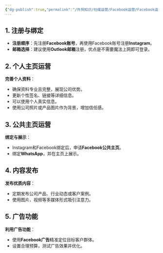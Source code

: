 ```yaml
---
{"dg-publish":true,"permalink":"/外贸知识/社媒运营/Facebook运营/Facebook运营/"}
---
```



## 1. 注册与绑定

- **注册顺序**：先注册**Facebook账号**，再使用Facebook账号注册**Instagram**。
- **邮箱选择**：建议使用**Outlook邮箱**注册，优点是不需要魔法上网即可登录。

## 2. 个人主页运营

**完善个人资料**：
- 确保资料专业且完整，展现公司优势。
- 更新个性签名、链接等详细信息。
- 可以使用个人真实信息。
- 使用公司照片或产品图片作为背景，增加信任感。

## 3. 公共主页运营

**绑定与展示**：
- Instagram和Facebook绑定后，申请**Facebook公共主页**。
- 绑定**WhatsApp**，并在主页上展示。

## 4. 内容发布

**发布优质内容**：
- 定期发布公司产品、行业动态或客户案例。
- 使用图片、视频等多媒体形式吸引注意力。

## 5. 广告功能

**利用广告功能**：
- 使用**Facebook广告**精准定位目标客户群体。
- 设置合理预算，测试广告效果并优化。